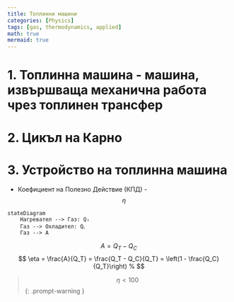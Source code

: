 ```yaml
---
title: Топлинни машини
categories: [Physics]
tags: [gas, thermodynamics, applied]
math: true
mermaid: true
---
```


# 1. Топлинна машина - машина, извършваща механична работа чрез топлинен трансфер

# 2. Цикъл на Карно

# 3. Устройство на топлинна машина

- Коефициент на Полезно Действие (КПД) - $$\eta$$

```mermaid
stateDiagram
    Нагревател --> Газ: Qₜ
    Газ --> Охладител: Q꜀
    Газ --> А
```

$$
А = Q_T - Q_C
$$
$$
\eta = \frac{A}{Q_T} = \frac{Q_T - Q_C}{Q_T} = \left(1 - \frac{Q_C}{Q_T}\right) %
$$

> $$\eta < 100%$$
{: .prompt-warning }
